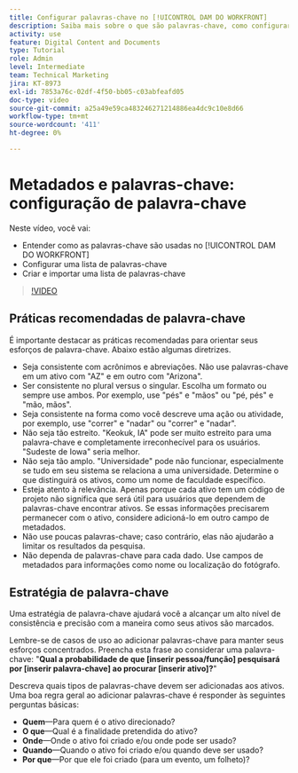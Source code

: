 ```yaml
---
title: Configurar palavras-chave no [!UICONTROL DAM DO WORKFRONT]
description: Saiba mais sobre o que são palavras-chave, como configurar uma lista de palavras-chave e como criar e importar uma lista de palavras-chave no [!UICONTROL DAM DO WORKFRONT].
activity: use
feature: Digital Content and Documents
type: Tutorial
role: Admin
level: Intermediate
team: Technical Marketing
jira: KT-8973
exl-id: 7853a76c-02df-4f50-bb05-c03abfeafd05
doc-type: video
source-git-commit: a25a49e59ca483246271214886ea4dc9c10e8d66
workflow-type: tm+mt
source-wordcount: '411'
ht-degree: 0%

---
```


# Metadados e palavras-chave: configuração de palavra-chave

Neste vídeo, você vai:

* Entender como as palavras-chave são usadas no [!UICONTROL DAM DO WORKFRONT]
* Configurar uma lista de palavras-chave
* Criar e importar uma lista de palavras-chave

>[!VIDEO](https://video.tv.adobe.com/v/335236/?quality=12&learn=on)

## Práticas recomendadas de palavra-chave

É importante destacar as práticas recomendadas para orientar seus esforços de palavra-chave. Abaixo estão algumas diretrizes.

* Seja consistente com acrônimos e abreviações. Não use palavras-chave em um ativo com &quot;AZ&quot; e em outro com &quot;Arizona&quot;.
* Ser consistente no plural versus o singular. Escolha um formato ou sempre use ambos. Por exemplo, use &quot;pés&quot; e &quot;mãos&quot; ou &quot;pé, pés&quot; e &quot;mão, mãos&quot;.
* Seja consistente na forma como você descreve uma ação ou atividade, por exemplo, use &quot;correr&quot; e &quot;nadar&quot; ou &quot;correr&quot; e &quot;nadar&quot;.
* Não seja tão estreito. &quot;Keokuk, IA&quot; pode ser muito estreito para uma palavra-chave e completamente irreconhecível para os usuários. &quot;Sudeste de Iowa&quot; seria melhor.
* Não seja tão amplo. &quot;Universidade&quot; pode não funcionar, especialmente se tudo em seu sistema se relaciona a uma universidade. Determine o que distinguirá os ativos, como um nome de faculdade específico.
* Esteja atento à relevância. Apenas porque cada ativo tem um código de projeto não significa que será útil para usuários que dependem de palavras-chave encontrar ativos. Se essas informações precisarem permanecer com o ativo, considere adicioná-lo em outro campo de metadados.
* Não use poucas palavras-chave; caso contrário, elas não ajudarão a limitar os resultados da pesquisa.
* Não dependa de palavras-chave para cada dado. Use campos de metadados para informações como nome ou localização do fotógrafo.

## Estratégia de palavra-chave

Uma estratégia de palavra-chave ajudará você a alcançar um alto nível de consistência e precisão com a maneira como seus ativos são marcados.

Lembre-se de casos de uso ao adicionar palavras-chave para manter seus esforços concentrados. Preencha esta frase ao considerar uma palavra-chave: &quot;**Qual a probabilidade de que [inserir pessoa/função] pesquisará por [inserir palavra-chave] ao procurar [inserir ativo]?**&quot;

Descreva quais tipos de palavras-chave devem ser adicionadas aos ativos. Uma boa regra geral ao adicionar palavras-chave é responder às seguintes perguntas básicas:

* **Quem**—Para quem é o ativo direcionado?
* **O que**—Qual é a finalidade pretendida do ativo?
* **Onde**—Onde o ativo foi criado e/ou onde pode ser usado?
* **Quando**—Quando o ativo foi criado e/ou quando deve ser usado?
* **Por que**—Por que ele foi criado (para um evento, um folheto)?
